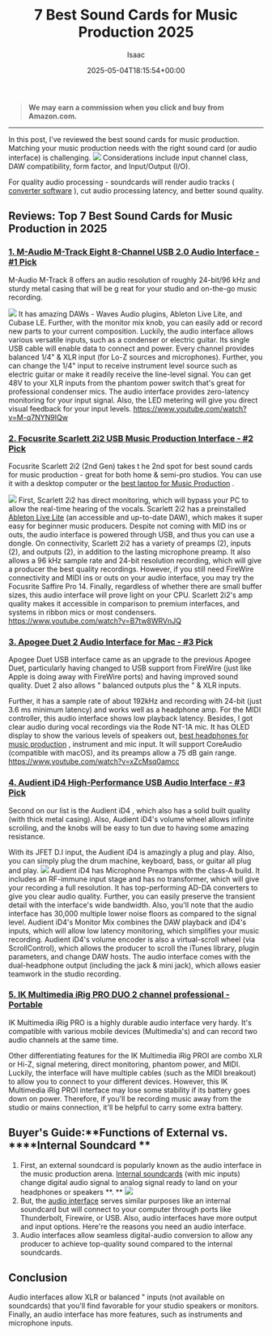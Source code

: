 ﻿---
author: Isaac
layout: post
title: 7 Best Sound Cards for Music Production 2025
date: '2025-05-04T18:15:54+00:00'
categories:
- Laptops
tags: []
slug: /best-sound-cards-for-music-production/
lastmod: 2025-05-07T12:21:25+03:00
---
> **We may earn a commission when you click and buy from Amazon.com.**
>

---
In this post, I've reviewed the best sound cards for music production.
Matching your music production needs with the right sound card (or audio interface) is challenging.
![](/assets/img/img/)
Considerations include input channel class, DAW compatibility, form factor, and Input/Output (I/O).

For quality audio processing - soundcards will render audio tracks (
[converter software](https://en.wikipedia.org/wiki/Analog-to-digital_converter)
), cut audio processing latency, and better sound quality.
## Reviews: Top 7 Best Sound Cards for Music Production in 2025
### [1. M-Audio M-Track Eight  8-Channel USB 2.0 Audio Interface - #1 Pick](https://www.amazon.com/dp/B0010SZIQM/?tag=p-policy-20)
M-Audio M-Track 8 offers an audio resolution of roughly 24-bit/96 kHz and sturdy metal casing that will be g
reat for your studio and on-the-go music recording.

![](/assets/img/e/ir)
It has amazing DAWs - Waves Audio plugins, Ableton Live Lite, and Cubase LE. Further, with the monitor mix knob, you can easily add or record new parts to your current composition.
Luckily, the audio interface allows various versatile inputs, such as a condenser or electric guitar. Its single USB cable will enable data to connect and power.
Every channel provides balanced 1/4" & XLR input (for Lo-Z sources and microphones). Further, you can change the 1/4" input to receive instrument level source such as electric guitar or make it readily receive the line-level signal.
You can get 48V to your XLR inputs from the phantom power switch that's great for professional condenser mics. The audio interface provides zero-latency monitoring for your input signal. Also, the LED metering will give you direct visual feedback for your input levels.
https://www.youtube.com/watch?v=M-q7NYN9IQw
### [2. Focusrite Scarlett 2i2 USB Music Production Interface - #2 Pick](https://www.amazon.com/dp/B01E6T56EA/?tag=p-policy-20)
Focusrite Scarlett 2i2 (2nd Gen) takes t
he 2nd spot for best sound cards for music production - great for both home & semi-pro studios. You can use it with a desktop computer or the
[best laptop for Music Production](https://pestpolicy.com/best-laptop-for-music-production/)
.

![](/assets/img/e/ir)
First, Scarlett 2i2 has direct monitoring, which will bypass your PC to allow the real-time hearing of the vocals.
Scarlett 2i2 has a preinstalled
[Ableton Live Lite](https://www.ableton.com/en/products/live-lite/)
(an accessible and up-to-date DAW), which makes it super easy for beginner music producers.
Despite not coming with MID ins or outs, the audio interface is powered through USB, and thus you can use a dongle.
On connectivity, Scarlett 2i2 has a variety of preamps (2), inputs (2), and outputs (2), in addition to the lasting microphone preamp.
It also allows a 96 kHz sample rate and 24-bit resolution recording, which will give a producer the best quality recordings. However, if you still need FireWire connectivity and MIDI ins or outs on your audio interface, you may try the Focusrite Saffire Pro 14.
Finally,
regardless
of whether there are small buffer sizes, this audio interface will prove light on your CPU. Scarlett 2i2's amp quality makes it accessible in comparison to premium interfaces, and systems in ribbon mics or most condensers.
https://www.youtube.com/watch?v=B7tw8WRVnJQ
### [3. Apogee Duet 2 Audio Interface for Mac - #3 Pick](https://www.amazon.com/dp/B00BB2QBLI/?tag=p-policy-20)
Apogee Duet USB
interface came as an upgrade to the previous Apogee Duet, particularly having changed to USB support from FireWire (just like Apple is doing away with FireWire ports) and having improved sound quality.
Duet 2 also allows " balanced outputs plus the " & XLR inputs.

Further, it has a sample rate of about 192kHz and recording with 24-bit (just 3.6 ms minimum latency) and works well as a headphone amp.
For the MIDI controller, this audio interface shows low playback latency. Besides, I got clear audio during vocal recordings via the Rode NT-1A mic.
It has OLED display to show the various levels of speakers out,
[best headphones for music production](https://pestpolicy.com/best-headphones-for-music-production/)
, instrument and mic input. It will support CoreAudio (compatible with macOS), and its preamps allow a 75 dB gain range.
https://www.youtube.com/watch?v=xZcMsq0amcc
### [4. Audient iD4 High-Performance USB Audio Interface - #3 Pick](https://www.amazon.com/dp/B079QFM7BT/?tag=p-policy-20)
Second on our list is the
Audient iD4
, which also has a solid built quality (with thick metal casing). Also, Audient iD4's volume wheel allows infinite scrolling, and the knobs will be easy to tun due to having some amazing resistance.

With its JFET D.I input, the Audient iD4 is amazingly a plug and play. Also, you can simply plug the drum machine, keyboard, bass, or guitar  all plug and play.
![](/assets/img/e/ir)
Audient iD4 has Microphone Preamps with the class-A build. It includes an RF-immune input stage and has no transformer, which will give your recording a full resolution.
It has top-performing AD-DA converters to give you clear audio quality. Further, you can easily preserve the transient detail with the interface's wide bandwidth.
Also, you'll note that the audio interface has 30,000 multiple lower noise floors as compared to the signal level. Audient iD4's Monitor Mix combines the DAW playback and iD4's inputs, which will allow low latency monitoring, which simplifies your music recording.
Audient iD4's volume encoder is also a virtual-scroll wheel (via ScrollControl), which allows the producer to scroll the iTunes library, plugin parameters, and change DAW hosts. The audio interface comes with the dual-headphone output (including the jack & mini jack), which allows easier teamwork in the studio recording.
### [5. IK Multimedia iRig PRO DUO 2 channel professional - Portable](https://www.amazon.com/dp/B0148JMEEI/?tag=p-policy-20)
IK Multimedia iRig PRO
is a highly durable audio interface  very hardy. It's compatible with various mobile devices (Multimedia's) and can record two audio channels at the same time.

Other differentiating features for the IK Multimedia iRig
PROl
are combo XLR or Hi-Z, signal metering, direct monitoring, phantom power, and MIDI.
Luckily, the interface will have multiple cables (such as the MIDI breakout) to allow you to connect to your different devices. However, this IK Multimedia iRig
PROl
interface may lose some stability if its battery goes down on power.
Therefore, if you'll be recording music away from the studio or mains connection, it'll be helpful to carry some extra battery.
## Buyer's Guide:**Functions of External vs. ****Internal Soundcard **
1. First, an external soundcard is popularly known as the audio interface in the music production arena.
[Internal soundcards](https://en.wikipedia.org/wiki/Sound_card)
(with mic inputs) change digital audio signal to analog signal ready to land on your headphones or speakers
**. **
![](/assets/img/img/)
2. But, the
[audio interface](https://en.wikipedia.org/wiki/Sound_card#Professional_sound_cards_(audio_interfaces))
serves similar purposes like an internal soundcard but will connect to your computer through ports like Thunderbolt, Firewire, or USB. Also,
audio
interfaces have more output and input options. Here're the reasons you need an audio interface.
3. Audio interfaces allow seamless digital-audio conversion to allow any producer to achieve top-quality sound compared to the internal soundcards.
## Conclusion
Audio interfaces allow XLR or balanced " inputs (not available on soundcards) that you'll find favorable for your studio speakers or monitors. Finally, an audio interface has more features, such as instruments and microphone inputs.